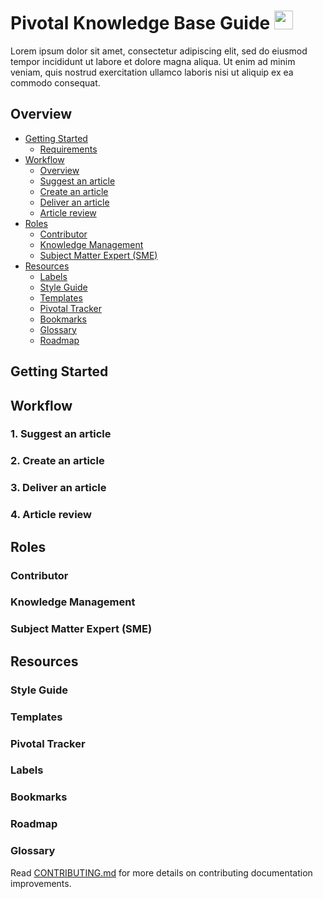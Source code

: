 Pivotal Knowledge Base Guide  <img src="https://logo.clearbit.com/gopivotal.com" display="inline" height="30" />
===========

Lorem ipsum dolor sit amet, consectetur adipiscing elit, sed do eiusmod tempor incididunt ut labore et dolore magna aliqua. Ut enim ad minim veniam, quis nostrud exercitation ullamco laboris nisi ut aliquip ex ea commodo consequat.

Overview
------------------

-   [Getting Started](#getting-started)
    - [Requirements](#requirements)
-   [Workflow](#workflow)
    - [Overview](#overview)
    - [Suggest an article](#suggest-an-article)
    - [Create an article](#create-an-article)
    - [Deliver an article](#deliver-an-article)
    - [Article review](#article-review)    
-   [Roles](#roles)
    - [Contributor](#contributor)
    - [Knowledge Management](#knowledge-management)
    - [Subject Matter Expert (SME)](#subject-matter-expert-sme)
-   [Resources](#resources) 
    - [Labels](#labels)
    - [Style Guide](#style-guide)
    - [Templates](#templates)
    - [Pivotal Tracker](#pivotal-tracker)
    - [Bookmarks](#bookmarks)
    - [Glossary](#glossary)
    - [Roadmap](#roadmap)

Getting Started
------------------------------ 

Workflow
------------------------------ 

### 1. Suggest an article
### 2. Create an article
### 3. Deliver an article
### 4. Article review

Roles
------------------------------ 

### Contributor
### Knowledge Management
### Subject Matter Expert (SME)

Resources
------------------------------ 

### Style Guide
### Templates
### Pivotal Tracker
### Labels
### Bookmarks
### Roadmap
### Glossary

Read [CONTRIBUTING.md](<CONTRIBUTING.md>) for more details on contributing
documentation improvements.


